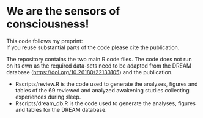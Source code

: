 # We are the sensors of consciousness!
This code follows my preprint: <br />
If you reuse substantial parts of the code please cite the publication.<br />

The repository contains the two main R code files. The code does not run on its own as the required data-sets need to be adapted from the DREAM database (https://doi.org/10.26180/22133105) and the publication.<br />

- Rscripts/review.R is the code used to generate the analyses, figures and tables of the 69 reviewed and analyzed awakening studies collecting experiences during sleep.<br />
- Rscripts/dream_db.R is the code used to generate the analyses, figures and tables for the DREAM database.
